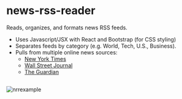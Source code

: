 # news-rss-reader
Reads, organizes, and formats news RSS feeds.
* Uses Javascript/JSX with React and Bootstrap (for CSS styling)
* Separates feeds by category (e.g. World, Tech, U.S., Business).
* Pulls from multiple online news sources:
  * [New York Times](https://archive.nytimes.com/www.nytimes.com/services/xml/rss/index.html)
  * [Wall Street Journal](https://www.wsj.com/news/rss-news-and-feeds)
  * [The Guardian](https://www.theguardian.com/help/feeds)

##
![nrrexample](https://user-images.githubusercontent.com/42192146/140623866-26317e9d-978e-4c82-9ba8-53d77e2e12bf.png)
